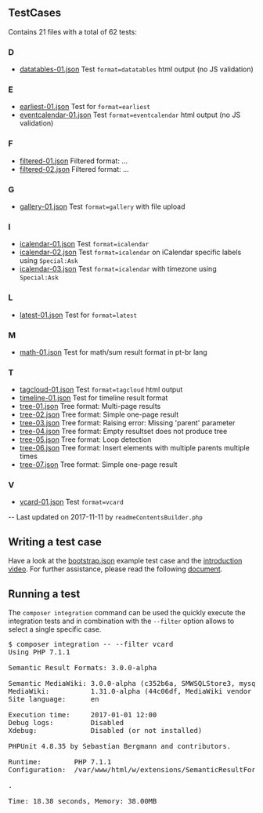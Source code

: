 
<!-- Begin of generated contents by readmeContentsBuilder.php -->

## TestCases

Contains 21 files with a total of 62 tests:

### D
* [datatables-01.json](https://github.com/SemanticMediaWiki/SemanticResultFormats/tree/master/tests/phpunit/Integration/JSONScript/TestCases/datatables-01.json) Test `format=datatables` html output (no JS validation)

### E
* [earliest-01.json](https://github.com/SemanticMediaWiki/SemanticResultFormats/tree/master/tests/phpunit/Integration/JSONScript/TestCases/earliest-01.json) Test for `format=earliest`
* [eventcalendar-01.json](https://github.com/SemanticMediaWiki/SemanticResultFormats/tree/master/tests/phpunit/Integration/JSONScript/TestCases/eventcalendar-01.json) Test `format=eventcalendar` html output (no JS validation)

### F
* [filtered-01.json](https://github.com/SemanticMediaWiki/SemanticResultFormats/tree/master/tests/phpunit/Integration/JSONScript/TestCases/filtered-01.json) Filtered format: ...
* [filtered-02.json](https://github.com/SemanticMediaWiki/SemanticResultFormats/tree/master/tests/phpunit/Integration/JSONScript/TestCases/filtered-02.json) Filtered format: ...

### G
* [gallery-01.json](https://github.com/SemanticMediaWiki/SemanticResultFormats/tree/master/tests/phpunit/Integration/JSONScript/TestCases/gallery-01.json) Test `format=gallery` with file upload

### I
* [icalendar-01.json](https://github.com/SemanticMediaWiki/SemanticResultFormats/tree/master/tests/phpunit/Integration/JSONScript/TestCases/icalendar-01.json) Test `format=icalendar`
* [icalendar-02.json](https://github.com/SemanticMediaWiki/SemanticResultFormats/tree/master/tests/phpunit/Integration/JSONScript/TestCases/icalendar-02.json) Test `format=icalendar` on iCalendar specific labels using `Special:Ask`
* [icalendar-03.json](https://github.com/SemanticMediaWiki/SemanticResultFormats/tree/master/tests/phpunit/Integration/JSONScript/TestCases/icalendar-03.json) Test `format=icalendar` with timezone using `Special:Ask`

### L
* [latest-01.json](https://github.com/SemanticMediaWiki/SemanticResultFormats/tree/master/tests/phpunit/Integration/JSONScript/TestCases/latest-01.json) Test for `format=latest`

### M
* [math-01.json](https://github.com/SemanticMediaWiki/SemanticResultFormats/tree/master/tests/phpunit/Integration/JSONScript/TestCases/math-01.json) Test for math/sum result format in pt-br lang

### T
* [tagcloud-01.json](https://github.com/SemanticMediaWiki/SemanticResultFormats/tree/master/tests/phpunit/Integration/JSONScript/TestCases/tagcloud-01.json) Test `format=tagcloud` html output
* [timeline-01.json](https://github.com/SemanticMediaWiki/SemanticResultFormats/tree/master/tests/phpunit/Integration/JSONScript/TestCases/timeline-01.json) Test for timeline result format
* [tree-01.json](https://github.com/SemanticMediaWiki/SemanticResultFormats/tree/master/tests/phpunit/Integration/JSONScript/TestCases/tree-01.json) Tree format: Multi-page results
* [tree-02.json](https://github.com/SemanticMediaWiki/SemanticResultFormats/tree/master/tests/phpunit/Integration/JSONScript/TestCases/tree-02.json) Tree format: Simple one-page result
* [tree-03.json](https://github.com/SemanticMediaWiki/SemanticResultFormats/tree/master/tests/phpunit/Integration/JSONScript/TestCases/tree-03.json) Tree format: Raising error: Missing 'parent' parameter
* [tree-04.json](https://github.com/SemanticMediaWiki/SemanticResultFormats/tree/master/tests/phpunit/Integration/JSONScript/TestCases/tree-04.json) Tree format: Empty resultset does not produce tree
* [tree-05.json](https://github.com/SemanticMediaWiki/SemanticResultFormats/tree/master/tests/phpunit/Integration/JSONScript/TestCases/tree-05.json) Tree format: Loop detection
* [tree-06.json](https://github.com/SemanticMediaWiki/SemanticResultFormats/tree/master/tests/phpunit/Integration/JSONScript/TestCases/tree-06.json) Tree format: Insert elements with multiple parents multiple times
* [tree-07.json](https://github.com/SemanticMediaWiki/SemanticResultFormats/tree/master/tests/phpunit/Integration/JSONScript/TestCases/tree-07.json) Tree format: Simple one-page result

### V
* [vcard-01.json](https://github.com/SemanticMediaWiki/SemanticResultFormats/tree/master/tests/phpunit/Integration/JSONScript/TestCases/vcard-01.json) Test `format=vcard`

-- Last updated on 2017-11-11 by `readmeContentsBuilder.php`

<!-- End of generated contents by readmeContentsBuilder.php -->

## Writing a test case

Have a look at the [bootstrap.json](https://github.com/SemanticMediaWiki/SemanticResultFormats/tree/master/tests/phpunit/Integration/JSONScript/bootstrap.json) example test case and the [introduction video](https://youtu.be/7fDKjPFaTaY). For further assistance, please read the following [document](https://github.com/SemanticMediaWiki/SemanticMediaWiki/tree/master/tests/phpunit/Integration/JSONScript#designing-an-integration-test).

## Running a test

The `composer integration` command can be used the quickly execute the integration tests and in
combination with the `--filter` option allows to select a single specific case.

<pre>
$ composer integration -- --filter vcard
Using PHP 7.1.1

Semantic Result Formats: 3.0.0-alpha

Semantic MediaWiki: 3.0.0-alpha (c352b6a, SMWSQLStore3, mysql)
MediaWiki:          1.31.0-alpha (44c06df, MediaWiki vendor autoloader)
Site language:      en

Execution time:     2017-01-01 12:00
Debug logs:         Disabled
Xdebug:             Disabled (or not installed)

PHPUnit 4.8.35 by Sebastian Bergmann and contributors.

Runtime:        PHP 7.1.1
Configuration:  /var/www/html/w/extensions/SemanticResultFormats/phpunit.xml.dist

.

Time: 18.38 seconds, Memory: 38.00MB
</pre>
